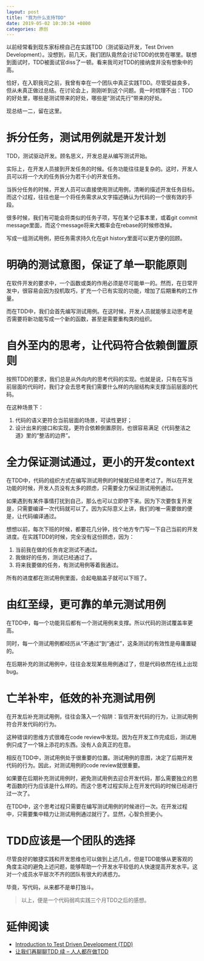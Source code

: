 ```yaml
---
layout: post
title: "我为什么支持TDD"
date: 2019-05-02 10:30:34 +0800
categories: 原创
---
```


以前经常看到现东家标榜自己在实践TDD（测试驱动开发，Test Driven Development）。没想到，前几天，我们团队竟然会讨论TDD的优势在哪里。联想到面试时，TDD被面试官diss了一顿。看来我司对TDD的接纳度并没有想象中的高。

恰好，在入职我司之前，我曾有幸在一个团队中真正实践TDD。尽管受益良多，但从未真正做过总结。在讨论会上，刚刚听到这个问题。竟一时梳理不出：TDD的好处里，哪些是测试带来的好处，哪些是“测试先行”带来的好处。

现总结一二，留在这里。

# 拆分任务，测试用例就是开发计划

TDD，测试驱动开发。顾名思义，开发总是从编写测试开始。

实际上，在开发人员接到开发任务的时候。任务功能往往是复杂的。这时，开发人员可以将一个大的任务拆分为若干小的开发任务。

当拆分任务的时候，开发人员可以直接使用测试用例，清晰的描述开发任务目标。而这个过程，往往也是一个将任务需求从文字描述确认为代码的一个很有效的手段。

很多时候，我们有可能会将类似的任务子项，写在某个记事本里，或着git commit message里面，而这个message将来大概率会在rebase的时候修改掉。

写成一组测试用例，把任务需求持久化在git history里面可以更方便的回顾。

# 明确的测试意图，保证了单一职能原则

在软件开发的要求中，一个函数或类的作用必须是尽可能单一的。然而，在日常开发中，很容易会因为投机取巧，扩充一个已有实现的功能，增加了后期重构的工作量。

而在TDD中，我们会首先编写测试用例。在这时候，开发人员就能够主动思考是否需要将新功能写成一个新的函数，甚至是需要重构类的组织。

# 自外至内的思考，让代码符合依赖倒置原则

按照TDD的要求，我们总是从外向内的思考代码的实现。也就是说，只有在写当前层面的代码时，我们才会去思考我们需要什么样的内层结构来支撑当前层面的代码。

在这种场景下：

1. 代码的语义更符合当前层面的场景，可读性更好；
2. 设计出来的接口和实现，更符合依赖倒置原则，也很容易满足《代码整洁之道》里的“整洁的边界”。

# 全力保证测试通过，更小的开发context

在TDD中，代码的组织方式在编写测试用例的时候就已经思考过了。所以在开发功能的时候，开发人员没有太多的顾虑，只需要全力保证测试用例通过。

如果遇到有某件事情打扰到自己，那么也可以立即停下来。因为下次要恢复开发是，只需要编译一次代码就可以了。因为实际意义上讲，我们的唯一需要做的便是，让代码编译通过。

想想以前，每次下班的时候，都要花几分钟，找个地方专门写一下自己当前的开发进度。在实践TDD的时候，完全没有这份顾虑，因为：

1. 当前我在做的任务肯定测试不通过。
2. 我做好的任务，测试已经通过了。
3. 将来我要做的任务，有测试用例等着我通过。

所有的进度都在测试用例里面，合起电脑盖子就可以下班了。

# 由红至绿，更可靠的单元测试用例

在TDD中，每一个功能背后都有一个测试用例来支撑。所以代码的测试覆盖率更高。

同时，每一个测试用例都经历从“不通过”到“通过”，这条测试的有效性是毋庸置疑的。

在后期补充的测试用例中，往往会发现某些用例通过了，但是代码依然在线上出现bug。


# 亡羊补牢，低效的补充测试用例

在开发后补充测试用例，往往会落入一个陷阱：盲信开发代码的行为，让测试用例符合开发代码的行为。

这种错误的思维方式很难在code review中发现。因为在开发工作完成后，测试用例只成了一个锦上添花的东西。没有人会真正的在意。

相反在TDD中，测试用例处于很重要的位置。测试用例的意图，决定了后期开发代码的行为。因此，对测试用例的code review就很重要。

如果要在后期补充测试用例时，避免测试用例去迎合开发代码，那么需要独立的思考函数的行为应该是什么样的。而这个思考过程实际上在开发代码的时候已经进行过一次了。

在TDD中，这个思考过程只需要在编写测试用例的时候进行一次。在开发过程中，只需要集中精力让测试用例通过就行了。显然，心智负担更小。

# TDD应该是一个团队的选择

尽管良好的敏捷实践和开发思维也可以做到上述几点，但是TDD能够从更客观的角度主动的避免上述问题，能够帮助一个开发水平较低的人快速提高开发水平。这对一个成员水平层次不齐的团队有很大的诱惑力。

毕竟，写代码，从来都不是单打独斗。


> 以上，便是一个代码弱鸡实践三个月TDD之后的感想。

# 延伸阅读

* [Introduction to Test Driven Development (TDD)](http://www.agiledata.org/essays/tdd.html)
* [让我们再聊聊TDD 续 – 人人都在做TDD](https://insights.thoughtworks.cn/talk-about-tdd-again-2/)
